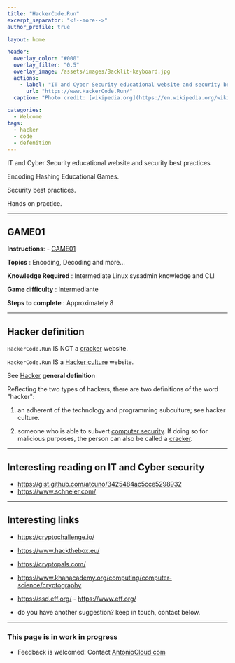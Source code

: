 ```yaml
---
title: "HackerCode.Run"
excerpt_separator: "<!--more-->"
author_profile: true

layout: home

header:
  overlay_color: "#000"
  overlay_filter: "0.5"
  overlay_image: /assets/images/Backlit-keyboard.jpg
  actions:
    - label: "IT and Cyber Security educational website and security best practices"
      url: "https://www.HackerCode.Run/"
  caption: "Photo credit: [wikipedia.org](https://en.wikipedia.org/wiki/Main_Page)"

categories:
  - Welcome
tags:
  - hacker
  - code
  - defenition
---
```


IT and Cyber Security educational website and security best practices

Encoding Hashing Educational Games.

Security best practices.

Hands on practice.

---

## GAME01

**Instructions**: - [GAME01](./game01/)

**Topics** : Encoding, Decoding and more...

**Knowledge Required** : Intermediate Linux sysadmin knowledge and CLI

**Game difficulty** : Intermediante

**Steps to complete** : Approximately 8

---

## Hacker definition

`HackerCode.Run` IS NOT a [cracker](https://en.wikipedia.org/wiki/Security_hacker) website.

`HackerCode.Run` IS a [Hacker culture](https://en.wikipedia.org/wiki/Hacker_culture) website.
<!--more-->
See [Hacker](https://en.wikipedia.org/wiki/Hacker) **general definition**

Reflecting the two types of hackers, there are two definitions of the word "hacker":

1) an adherent of the technology and programming subculture; see hacker culture.

2) someone who is able to subvert [computer security](https://en.wikipedia.org/wiki/Computer_security). If doing so for malicious purposes, the person can also be called a [cracker](https://en.wikipedia.org/wiki/Security_hacker).

---

## Interesting reading on IT and Cyber security

- <https://gist.github.com/atcuno/3425484ac5cce5298932>
- <https://www.schneier.com/>

---

## Interesting links

- <https://cryptochallenge.io/>

- <https://www.hackthebox.eu/>

- <https://cryptopals.com/>

- <https://www.khanacademy.org/computing/computer-science/cryptography>

- <https://ssd.eff.org/> - <https://www.eff.org/>

- do you have another suggestion? keep in touch, contact below.

---

### This page is in work in progress

- Feedback is welcomed! Contact [AntonioCloud.com](https://www.AntonioCloud.com)

